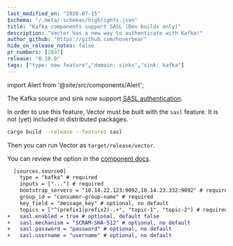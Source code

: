 ```yaml
---
last_modified_on: "2020-07-15"
$schema: "/.meta/.schemas/highlights.json"
title: "Kafka components support SASL (Dev builds only)"
description: "Vector has a new way to authenticate with Kafka!"
author_github: "https://github.com/hoverbear"
hide_on_release_notes: false
pr_numbers: [2897]
release: "0.10.0"
tags: ["type: new feature","domain: sinks","sink: kafka"]
---
```


import Alert from '@site/src/components/Alert';

The Kafka source and sink now support [SASL authentication][urls.kafka_sasl].

<Alert type="warning">

In order to use this feature, Vector must be built with the `sasl` feature. It is not (yet) included in distributed packages.

```bash
cargo build --release --features sasl
```

Then you can run Vector as `target/release/vector`.

</Alert>

You can review the option in the [component docs][urls.vector_sink_kafka_sasl].

```diff title="vector.toml"
  [sources.source0]
    type = "kafka" # required
    inputs = ["..."] # required
    bootstrap_servers = "10.14.22.123:9092,10.14.23.332:9092" # required
    group_id = "consumer-group-name" # required
    key_field = "message_key" # optional, no default
    topics = ["^(prefix1|prefix2)-.+", "topic-1", "topic-2"] # required
+   sasl.enabled = true # optional, default false
+   sasl.mechanism = "SCRAM-SHA-512" # optional, no default
+   sasl.password = "password" # optional, no default
+   sasl.username = "username" # optional, no default
```

[urls.kafka_sasl]: https://docs.confluent.io/current/kafka/authentication_sasl/index.html
[urls.vector_sink_kafka_sasl]: https://vector.dev/docs/reference/sources/kafka/#sasl
